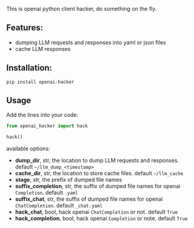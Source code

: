 
This is openai python client hacker, do something on the fly.

## Features:

* dumping LLM requests and responses into yaml or json files
* cache LLM responses

## Installation:

```
pip install openai-hacker
```

## Usage

Add the lines into your code:

```python
from openai_hacker import hack

hack()
```

available options:

* **dump_dir**, str, the location to dump LLM requests and responses. default `~/llm_dump_<timestamp>`
* **cache_dir**, str, the location to store cache files. default `~/llm_cache`
* **stage**, str, the prefix of dumped file names
* **suffix_completion**, str, the suffix of dumped file names for openai `Completion`. default `.yaml`
* **suffix_chat**, str, the suffix of dumped file names for openai `ChatCompletion`. default `_chat.yaml`
* **hack_chat**, bool,  hack openai `ChatCompletion` or not. default `True`
* **hack_completion**, bool, hack openai `Completion` or note. default `True`


